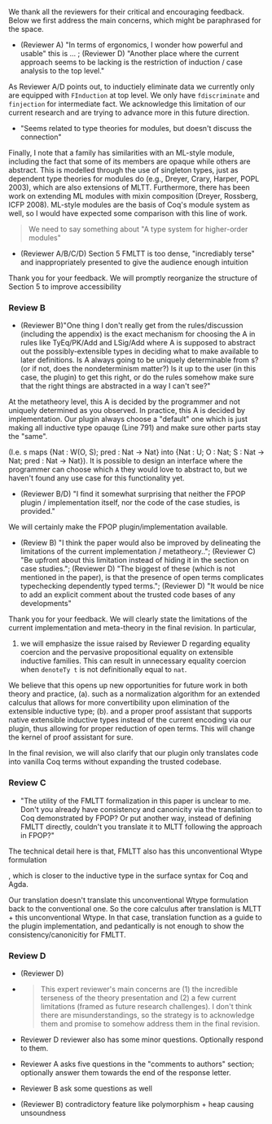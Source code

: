 We thank all the reviewers for their critical and encouraging feedback.
Below we first address the main concerns, which might be paraphrased for the space.

* (Reviewer A) "In terms of ergonomics, I wonder how powerful and usable" this is ... ; (Reviewer D) "Another place where the current approach seems to be lacking is the restriction of induction / case analysis to the top level."

<!-- I am not sure if the following respond is appropriate -->


<!-- 
we hypothesize that nested induction can be lifted to the top level and then it will generate extra proof obligation balabla.

requires significant engineering effort

 -->

As Reviewer A/D points out, to inductiely eliminate data we currently only are equipped with `FInduction` at top level. We only have `fdiscriminate` and `finjection` for intermediate fact. We acknowledge this limitation of our current research and are trying to advance more in this future direction. 

<!-- 
Doesn't seem very relevant for our paper rebuttal

We believe the design challenge of making FInduction-alike structure inside proof script, is mainly how extension happens -- the plugin either needs to manipulate the proof term or manipulate the proof script itself. 
A. The former idea needs either 
    (1) extend the Coq's kernel (i.e. make the Coq's pattern matching facility extensible) or 
    (2) maniuplate the AST of the proof term -> this will need to be shown at proof-script level
B. the latter will manipulate the AST of the proof script
  
B will break incremental compilation "a bit more" (i.e. we cannot have incremental compilation for each recursor). We believe the promising future lies in the direction of A(1), by enhance proof assistants with native extensible pattern matching instead of this current encoding. As Reviewer D mentioned, there is much work to be done. -->

<!-- Basically the generated proof term, we look at each pattern matching point
      and trying to give further proof obligation
    // concretize this idea
 -->

<!-- 

// the reviewer is actually asking nested pattern matching stuff here
// I am not sure if I want to include the following

Reviewer D points out the current lack of "fdestruct". In fact, we believe "fdestruct" doesn't exist. 

Both "finjection" and "fdiscriminate" works on arbitrary extensible inductive type but "fdestruct" can only work on extensible inductive type with fixed number of constructors -- that is a contradiction because all the extensions right now are about extending with new constructors.

One way to have destruct tactic usable is to use overridable/pins. This is not completely covered in Section 3.3, but this is used when we want overridable term to be transparent and thus an inductive type and "destruct"-able

 -->

* "Seems related to type theories for modules, but doesn't discuss the connection"
  
Finally, I note that a family has similarities with an ML-style module,
including the fact that some of its members are opaque while others are
abstract. This is modelled through the use of singleton types, just as
dependent type theories for modules do (e.g., Dreyer, Crary, Harper, POPL
2003), which are also extensions of MLTT. Furthermore, there has been work on
extending ML modules with mixin composition (Dreyer, Rossberg, ICFP 2008).
ML-style modules are the basis of Coq's module system as well, so I would have
expected some comparison with this line of work.

  > We need to say something about "A type system for higher-order modules"



* (Reviewer A/B/C/D) Section 5 FMLTT is too dense, "incrediably terse" and inappropriately presented to give the audience enough intuition  

<!-- I love you chatgpt -->

Thank you for your feedback. We will promptly reorganize the structure of Section 5 to improve accessibility
<!-- sympethsize, dense ,hard to read, not giving too much

    we will expand  it in the main text to clarify the question the reviewers have, and also use appendices to explain the  formalization  in greater details 
         -->




### Review B

* (Reviewer B)"One thing I don't really get from the rules/discussion (including the
  appendix) is the exact mechanism for choosing the A in rules like TyEq/PK/Add
  and LSig/Add where A is supposed to abstract out the possibly-extensible types
  in deciding what to make available to later definitions. Is A always going to
  be uniquely determinable from s? (or if not, does the nondeterminism matter?)
  Is it up to the user (in this case, the plugin) to get this right, or do the
  rules somehow make sure that the right things are abstracted in a way I can't
  see?"

At the metatheory level, this A is decided by the programmer and not uniquely determined as you observed. 
In practice, this A is decided by implementation. Our plugin always choose a "default" one which is just making all inductive type opauqe (Line 791) and make sure other parts stay the "same".

<!-- Use example on Pg 16. Concrete run it -->
(I.e. s maps {Nat : W(O, S); pred : Nat -> Nat} into {Nat : U; O : Nat; S : Nat -> Nat; pred : Nat -> Nat}). It is possible to design an interface where the programmer can choose which `A` they would love to abstract to, but we haven't found any use case for this functionality yet.

* (Reviewer B/D) "I find it somewhat surprising that neither the FPOP plugin / implementation
  itself, nor the code of the case studies, is provided."

We will certainly make the FPOP plugin/implementation available.

* (Review B) "I think the paper would also be improved by delineating the limitations of the
  current implementation / metatheory.."; (Reviewer C) "Be upfront about this limitation instead of hiding it in the section on case studies."; (Reviewer D) "The biggest of these (which is not mentioned in the paper), is that the presence of open terms complicates typechecking dependently typed terms."; (Reviewer D) "It would be nice to add an explicit comment about the trusted code bases of any developments"

Thank you for your feedback. We will clearly state the limitations of the current implementation and meta-theory in the final revision. In particular, 

1. we will emphasize the issue raised by Reviewer D regarding equality coercion and the pervasive propositional equality on extensible inductive families. This can result in unnecessary equality coercion when `denoteTy t` is not definitionally equal to `nat`.

We believe that this opens up new opportunities for future work in both theory and practice,
(a). such as a normalization algorithm for an extended calculus that allows for more convertibility upon elimination of the extensible inductive type; 
(b). and a proper proof assistant that supports native extensible inductive types instead of the current encoding via our plugin, thus allowing for proper reduction of open terms. This will change the kernel of proof assistant for sure. 


In the final revision, we will also clarify that our plugin only translates code into vanilla Coq terms without expanding the trusted codebase.


### Review C

* "The utility of the FMLTT formalization in this paper is unclear to me. Don't
  you already have consistency and canonicity via the translation to Coq
  demonstrated by FPOP? Or put another way, instead of defining FMLTT directly,
  couldn't you translate it to MLTT following the approach in FPOP?"

The technical detail here is that, FMLTT also has this unconventional Wtype formulation 
<!-- explain how unconventional it is
      what conventional about unconventional Wtype
 -->
, which is closer to the inductive type in the surface syntax for Coq and Agda. 

Our translation doesn't translate this unconventional Wtype formulation back to the conventional one. So the core calculus after translation is MLTT + this unconventional Wtype. In that case, translation function as a guide to the plugin implementation, and pedantically is not enough to show the consistency/canonicitiy for FMLTT.

<!-- make it clear that we have MLTT + unconventional Wtype as target calculus -->

<!-- acknowledge the reviewer's  idea of translating unconventional Wtype into conventional Wtype -->

<!-- We consider the formalized translation as an oversimplified fundation of the plugin implementation(because the unconventional Wtype is closer to the surface syntax so we believe it is legit), also act as a guidance of the plugin implementation, and hope it function as part of the supplementary text for the reader confused about the description in the main text. -->
### Review D
* (Reviewer D) 
* > This expert reviewer's main concerns are (1) the incredible terseness of the theory
  presentation and (2) a few current limitations (framed as future research challenges).
  I don't think there are misunderstandings, so the strategy is to acknowledge them
  and promise to somehow address them in the final revision.

<!-- I think 
  terseness is already covered above
  challenge:
  1. the equality coerciion thing, covered above
  2. the limitedness of the current tactics, covered in the first question
  
  // TBH I don't know what are other tactics people usually use can be added here... But it is future work. I think this question 

  // so I think there is no big questions from Reviewer D anymore.

-->

* Reviewer D reviewer also has some minor questions. Optionally respond to them.

* Reviewer A asks five questions in the "comments to authors" section;
  optionally answer them towards the end of the response letter.

* Reviewer B ask some questions as well

* (Reviewer B) contradictory feature like polymorphism + heap causing unsoundness
<!-- we can expect mixin will generate proof obligation that is not pluasible be proved

one fixpoint extension, the other termination, definitely will fail on the reducibility argument.
 -->